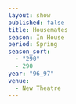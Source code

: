 ```yaml
---
layout: show
published: false
title: Housemates
season: In House
period: Spring
season_sort: 
  - "290"
  - 290
year: "96_97"
venue: 
  - New Theatre
---
```



